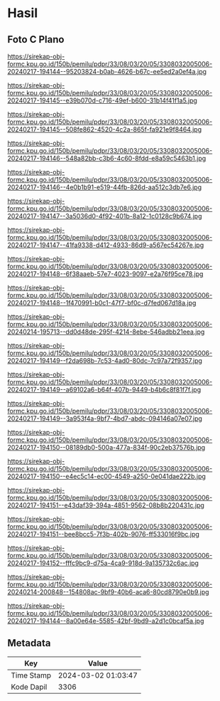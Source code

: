 # Hasil

## Foto C Plano

https://sirekap-obj-formc.kpu.go.id/150b/pemilu/pdpr/33/08/03/20/05/3308032005006-20240217-194144--95203824-b0ab-4626-b67c-ee5ed2a0ef4a.jpg

https://sirekap-obj-formc.kpu.go.id/150b/pemilu/pdpr/33/08/03/20/05/3308032005006-20240217-194145--e39b070d-c716-49ef-b600-31b14f41f1a5.jpg

https://sirekap-obj-formc.kpu.go.id/150b/pemilu/pdpr/33/08/03/20/05/3308032005006-20240217-194145--508fe862-4520-4c2a-865f-fa921e9f8464.jpg

https://sirekap-obj-formc.kpu.go.id/150b/pemilu/pdpr/33/08/03/20/05/3308032005006-20240217-194146--548a82bb-c3b6-4c60-8fdd-e8a59c5463b1.jpg

https://sirekap-obj-formc.kpu.go.id/150b/pemilu/pdpr/33/08/03/20/05/3308032005006-20240217-194146--4e0b1b91-e519-44fb-826d-aa512c3db7e6.jpg

https://sirekap-obj-formc.kpu.go.id/150b/pemilu/pdpr/33/08/03/20/05/3308032005006-20240217-194147--3a5036d0-4f92-401b-8a12-1c0128c9b674.jpg

https://sirekap-obj-formc.kpu.go.id/150b/pemilu/pdpr/33/08/03/20/05/3308032005006-20240217-194147--41fa9338-d412-4933-86d9-a567ec54267e.jpg

https://sirekap-obj-formc.kpu.go.id/150b/pemilu/pdpr/33/08/03/20/05/3308032005006-20240217-194148--6f38aaeb-57e7-4023-9097-e2a76f95ce78.jpg

https://sirekap-obj-formc.kpu.go.id/150b/pemilu/pdpr/33/08/03/20/05/3308032005006-20240217-194148--1f470991-b0c1-47f7-bf0c-d7fed067d18a.jpg

https://sirekap-obj-formc.kpu.go.id/150b/pemilu/pdpr/33/08/03/20/05/3308032005006-20240214-195713--dd0d48de-295f-4214-8ebe-546adbb21eea.jpg

https://sirekap-obj-formc.kpu.go.id/150b/pemilu/pdpr/33/08/03/20/05/3308032005006-20240217-194149--f2da698b-7c53-4ad0-80dc-7c97a72f9357.jpg

https://sirekap-obj-formc.kpu.go.id/150b/pemilu/pdpr/33/08/03/20/05/3308032005006-20240217-194149--a69102a6-b64f-407b-9449-b4b6c8f81f7f.jpg

https://sirekap-obj-formc.kpu.go.id/150b/pemilu/pdpr/33/08/03/20/05/3308032005006-20240217-194149--3a953f4a-9bf7-4bd7-abdc-094146a07e07.jpg

https://sirekap-obj-formc.kpu.go.id/150b/pemilu/pdpr/33/08/03/20/05/3308032005006-20240217-194150--08189db0-500a-477a-834f-90c2eb37576b.jpg

https://sirekap-obj-formc.kpu.go.id/150b/pemilu/pdpr/33/08/03/20/05/3308032005006-20240217-194150--e4ec5c14-ec00-4549-a250-0e041dae222b.jpg

https://sirekap-obj-formc.kpu.go.id/150b/pemilu/pdpr/33/08/03/20/05/3308032005006-20240217-194151--e43daf39-394a-4851-9562-08b8b220431c.jpg

https://sirekap-obj-formc.kpu.go.id/150b/pemilu/pdpr/33/08/03/20/05/3308032005006-20240217-194151--bee8bcc5-7f3b-402b-9076-ff533016f9bc.jpg

https://sirekap-obj-formc.kpu.go.id/150b/pemilu/pdpr/33/08/03/20/05/3308032005006-20240217-194152--fffc9bc9-d75a-4ca9-918d-9a135732c6ac.jpg

https://sirekap-obj-formc.kpu.go.id/150b/pemilu/pdpr/33/08/03/20/05/3308032005006-20240214-200848--154808ac-9bf9-40b6-aca6-80cd8790e0b9.jpg

https://sirekap-obj-formc.kpu.go.id/150b/pemilu/pdpr/33/08/03/20/05/3308032005006-20240217-194144--8a00e64e-5585-42bf-9bd9-a2d1c0bcaf5a.jpg


## Metadata

| Key        | Value               |
| ---------- | ------------------- |
| Time Stamp | 2024-03-02 01:03:47 |
| Kode Dapil | 3306                |



